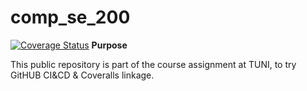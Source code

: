 # comp_se_200
[![Coverage Status](https://coveralls.io/repos/github/hhtuni/comp_se_200/badge.svg?branch=main)](https://coveralls.io/github/hhtuni/comp_se_200?branch=main)
**Purpose**

This public repository is part of the course assignment at TUNI, to try GitHUB CI&CD & Coveralls linkage.
